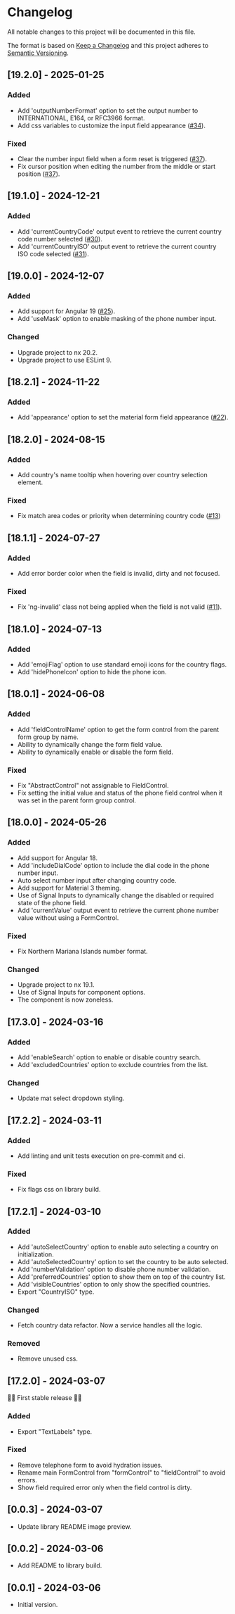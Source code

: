 # Changelog

All notable changes to this project will be documented in this file.

The format is based on [Keep a Changelog](http://keepachangelog.com/en/1.0.0/)
and this project adheres to [Semantic Versioning](http://semver.org/spec/v2.0.0.html).

## [19.2.0] - 2025-01-25

### Added

- Add 'outputNumberFormat' option to set the output number to INTERNATIONAL, E164, or RFC3966 format.
- Add css variables to customize the input field appearance ([#34](https://github.com/juanjotorres90/ngx-material-intl-tel-input/pull/34)).

### Fixed

- Clear the number input field when a form reset is triggered ([#37](https://github.com/juanjotorres90/ngx-material-intl-tel-input/issues/37)).
- Fix cursor position when editing the number from the middle or start position ([#37](https://github.com/juanjotorres90/ngx-material-intl-tel-input/issues/37)).

## [19.1.0] - 2024-12-21

### Added

- Add 'currentCountryCode' output event to retrieve the current country code number selected ([#30](https://github.com/juanjotorres90/ngx-material-intl-tel-input/issues/30)).
- Add 'currentCountryISO' output event to retrieve the current country ISO code selected ([#31](https://github.com/juanjotorres90/ngx-material-intl-tel-input/issues/31)).

## [19.0.0] - 2024-12-07

### Added

- Add support for Angular 19 ([#25](https://github.com/juanjotorres90/ngx-material-intl-tel-input/issues/25)).
- Add 'useMask' option to enable masking of the phone number input.

### Changed

- Upgrade project to nx 20.2.
- Upgrade project to use ESLint 9.

## [18.2.1] - 2024-11-22

### Added

- Add 'appearance' option to set the material form field appearance ([#22](https://github.com/juanjotorres90/ngx-material-intl-tel-input/pull/22)).

## [18.2.0] - 2024-08-15

### Added

- Add country's name tooltip when hovering over country selection element.

### Fixed

- Fix match area codes or priority when determining country code ([#13](https://github.com/juanjotorres90/ngx-material-intl-tel-input/pull/13))

## [18.1.1] - 2024-07-27

### Added

- Add error border color when the field is invalid, dirty and not focused.

### Fixed

- Fix 'ng-invalid' class not being applied when the field is not valid ([#11](https://github.com/juanjotorres90/ngx-material-intl-tel-input/issues/11)).

## [18.1.0] - 2024-07-13

### Added

- Add 'emojiFlag' option to use standard emoji icons for the country flags.
- Add 'hidePhoneIcon' option to hide the phone icon.

## [18.0.1] - 2024-06-08

### Added

- Add 'fieldControlName' option to get the form control from the parent form group by name.
- Ability to dynamically change the form field value.
- Ability to dynamically enable or disable the form field.

### Fixed

- Fix "AbstractControl" not assignable to FieldControl.
- Fix setting the initial value and status of the phone field control when it was set in the parent form group control.

## [18.0.0] - 2024-05-26

### Added

- Add support for Angular 18.
- Add 'includeDialCode' option to include the dial code in the phone number input.
- Auto select number input after changing country code.
- Add support for Material 3 theming.
- Use of Signal Inputs to dynamically change the disabled or required state of the phone field.
- Add 'currentValue' output event to retrieve the current phone number value without using a FormControl.

### Fixed

- Fix Northern Mariana Islands number format.

### Changed

- Upgrade project to nx 19.1.
- Use of Signal Inputs for component options.
- The component is now zoneless.

## [17.3.0] - 2024-03-16

### Added

- Add 'enableSearch' option to enable or disable country search.
- Add 'excludedCountries' option to exclude countries from the list.

### Changed

- Update mat select dropdown styling.

## [17.2.2] - 2024-03-11

### Added

- Add linting and unit tests execution on pre-commit and ci.

### Fixed

- Fix flags css on library build.

## [17.2.1] - 2024-03-10

### Added

- Add 'autoSelectCountry' option to enable auto selecting a country on initialization.
- Add 'autoSelectedCountry' option to set the country to be auto selected.
- Add 'numberValidation' option to disable phone number validation.
- Add 'preferredCountries' option to show them on top of the country list.
- Add 'visibleCountries' option to only show the specified countries.
- Export "CountryISO" type.

### Changed

- Fetch country data refactor. Now a service handles all the logic.

### Removed

- Remove unused css.

## [17.2.0] - 2024-03-07

🎉🚀 First stable release 🚀🎉

### Added

- Export "TextLabels" type.

### Fixed

- Remove telephone form to avoid hydration issues.
- Rename main FormControl from "formControl" to "fieldControl" to avoid errors.
- Show field required error only when the field control is dirty.

## [0.0.3] - 2024-03-07

- Update library README image preview.

## [0.0.2] - 2024-03-06

- Add README to library build.

## [0.0.1] - 2024-03-06

- Initial version.
